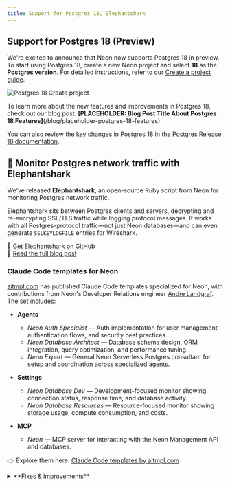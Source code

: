```yaml
---
title: Support for Postgres 18, Elephantshark
---
```


## Support for Postgres 18 (Preview)

We're excited to announce that Neon now supports Postgres 18 in preview. To start using Postgres 18, create a new Neon project and select **18** as the **Postgres version**. For detailed instructions, refer to our [Create a project guide](/docs/manage/projects#create-a-project).

![Postgres 18 Create project](/docs/changelog/postgres_18.png)

To learn more about the new features and improvements in Postgres 18, check out our blog post: **[PLACEHOLDER: Blog Post Title About Postgres 18 Features]**(/blog/placeholder-postgres-18-features).

You can also review the key changes in Postgres 18 in the [Postgres Release 18 documentation](https://www.postgresql.org/docs/18/release-18.html).

## 🦈 Monitor Postgres network traffic with Elephantshark

We’ve released **Elephantshark**, an open-source Ruby script from Neon for monitoring Postgres network traffic.

Elephantshark sits between Postgres clients and servers, decrypting and re-encrypting SSL/TLS traffic while logging protocol messages. It works with all Postgres-protocol traffic—not just Neon databases—and can even generate `SSLKEYLOGFILE` entries for Wireshark.

🔗 [Get Elephantshark on GitHub](https://github.com/neondatabase-labs/elephantshark)  
📝 [Read the full blog post](https://neon.com/blog/elephantshark-monitor-postgres-network-traffic)

### Claude Code templates for Neon

[aitmpl.com](https://www.aitmpl.com/agents) has published Claude Code templates specialized for Neon, with contributions from Neon's Developer Relations engineer [Andre Landgraf](https://x.com/AndreLandgraf94).  
The set includes:

- **Agents**
  - _Neon Auth Specialist_ — Auth implementation for user management, authentication flows, and security best practices.
  - _Neon Database Architect_ — Database schema design, ORM integration, query optimization, and performance tuning.
  - _Neon Expert_ — General Neon Serverless Postgres consultant for setup and coordination across specialized agents.

- **Settings**
  - _Neon Database Dev_ — Development-focused monitor showing connection status, response time, and database activity.
  - _Neon Database Resources_ — Resource-focused monitor showing storage usage, compute consumption, and costs.

- **MCP**
  - _Neon_ — MCP server for interacting with the Neon Management API and databases.

👉 Explore them here: [Claude Code templates by aitmpl.com](https://www.aitmpl.com/agents?search=neon)

<details>
<summary>**Fixes & improvements**</summary>

- The `neon` Postgres extension, which provides functions and views designed to gather Neon-specific metrics, has been updated to version 1.7. To learn more, see [The neon extension](/docs/extensions/neon).
- [Another short bullet, if applicable.]

</details>
